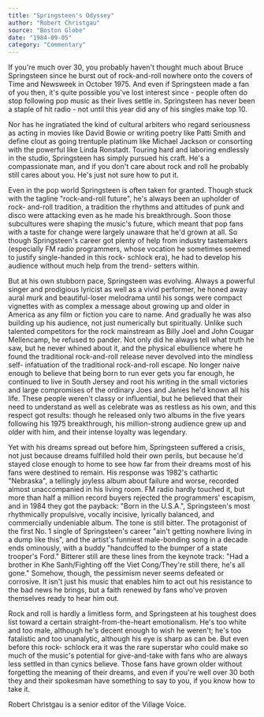 ```yaml
---
title: "Springsteen's Odyssey"
author: "Robert Christgau"
source: "Boston Globe"
date: "1984-09-05"
category: "Commentary"
---
```


If you're much over 30, you probably haven't thought much about Bruce Springsteen since he burst out of rock-and-roll nowhere onto the covers of Time and Newsweek in October 1975. And even if Springsteen made a fan of you then, it's quite possible you've lost interest since - people often do stop following pop music as their lives settle in. Springsteen has never been a staple of hit radio - not until this year did any of his singles make top 10.

Nor has he ingratiated the kind of cultural arbiters who regard seriousness as acting in movies like David Bowie or writing poetry like Patti Smith and define clout as going trentuple platinum like Michael Jackson or consorting with the powerful like Linda Ronstadt. Touring hard and laboring endlessly in the studio, Springsteen has simply pursued his craft. He's a compassionate man, and if you don't care about rock and roll he probably still cares about you. He's just not sure how to put it.

Even in the pop world Springsteen is often taken for granted. Though stuck with the tagline "rock-and-roll future", he's always been an upholder of rock- and-roll tradition, a tradition the rhythms and attitudes of punk and disco were attacking even as he made his breakthrough. Soon those subcultures were shaping the music's future, which meant that pop fans with a taste for change were largely unaware that he'd grown at all. So though Springsteen's career got plenty of help from industry tastemakers (especially FM radio programmers, whose vocation he sometimes seemed to justify single-handed in this rock- schlock era), he had to develop his audience without much help from the trend- setters within.

But at his own stubborn pace, Springsteen was evolving. Always a powerful singer and prodigious lyricist as well as a vivid performer, he honed away aural murk and beautiful-loser melodrama until his songs were compact vignettes with as complex a message about growing up and older in America as any film or fiction you care to name. And gradually he was also building up his audience, not just numerically but spiritually. Unlike such talented competitors for the rock mainstream as Billy Joel and John Cougar Mellencamp, he refused to pander. Not only did he always tell what truth he saw, but he never whined about it, and the physical ebullience where he found the traditional rock-and-roll release never devolved into the mindless self- infatuation of the traditional rock-and-roll escape. No longer naive enough to believe that being born to run ever gets you far enough, he continued to live in South Jersey and root his writing in the small victories and large compromises of the ordinary Joes and Janies he'd known all his life. These people weren't classy or influential, but he believed that their need to understand as well as celebrate was as restless as his own, and this respect got results: though he released only two albums in the five years following his 1975 breakthrough, his million-strong audience grew up and older with him, and their intense loyalty was legendary.

Yet with his dreams spread out before him, Springsteen suffered a crisis, not just because dreams fulfilled hold their own perils, but because he'd stayed close enough to home to see how far from their dreams most of his fans were destined to remain. His response was 1982's cathartic "Nebraska", a tellingly joyless album about failure and worse, recorded almost unaccompanied in his living room. FM radio hardly touched it, but more than half a million record buyers rejected the programmers' escapism, and in 1984 they got the payback: "Born in the U.S.A.", Springsteen's most rhythmically propulsive, vocally incisive, lyrically balanced, and commercially undeniable album. The tone is still bitter. The protagonist of the first No. 1 single of Springsteen's career "ain't getting nowhere living in a dump like this", and the artist's funniest male-bonding song in a decade ends ominously, with a buddy "handcuffed to the bumper of a state trooper's Ford." Bitterer still are these lines from the keynote track: "Had a brother in Khe Sanh/Fighting off the Viet Cong/They're still there, he's all gone." Somehow, though, the pessimism never seems defeated or corrosive. It isn't just his music that enables him to act out his resistance to the bad news he brings, but a faith renewed by fans who've proven themselves ready to hear him out.

Rock and roll is hardly a limitless form, and Springsteen at his toughest does list toward a certain straight-from-the-heart emotionalism. He's too white and too male, although he's decent enough to wish he weren't; he's too fatalistic and too unanalytic, although his eye is sharp as can be. But even before this rock- schlock era it was the rare superstar who could make so much of the music's potential for give-and-take with fans who are always less settled in than cynics believe. Those fans have grown older without forgetting the meaning of their dreams, and even if you're well over 30 both they and their spokesman have something to say to you, if you know how to take it.

Robert Christgau is a senior editor of the Village Voice.
